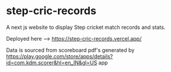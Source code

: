 # step-cric-records
A next js website to display Step cricket match records and stats.

Deployed here --> https://step-cric-records.vercel.app/

Data is sourced from scoreboard pdf's generated by https://play.google.com/store/apps/details?id=com.kdm.scorer&hl=en_IN&gl=US app
